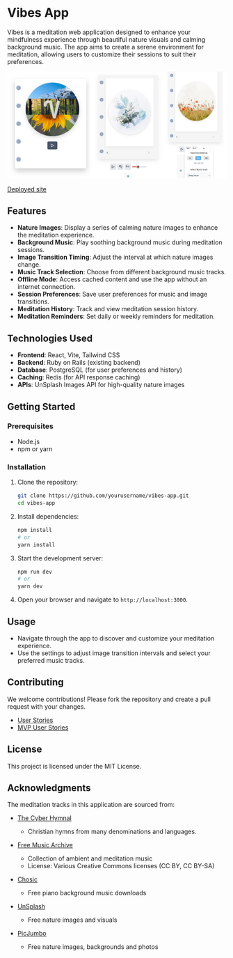 # Vibes App

Vibes is a meditation web application designed to enhance your mindfulness experience through beautiful nature visuals and calming background music. The app aims to create a serene environment for meditation, allowing users to customize their sessions to suit their preferences.

![Screenshot Vibes App](./src/assets/images/vibes-app-screenshot.png)

[Deployed site](https://vibes-sounds-app.netlify.app/)

## Features

- **Nature Images**: Display a series of calming nature images to enhance the meditation experience.
- **Background Music**: Play soothing background music during meditation sessions.
- **Image Transition Timing**: Adjust the interval at which nature images change.
- **Music Track Selection**: Choose from different background music tracks.
- **Offline Mode**: Access cached content and use the app without an internet connection.
- **Session Preferences**: Save user preferences for music and image transitions.
- **Meditation History**: Track and view meditation session history.
- **Meditation Reminders**: Set daily or weekly reminders for meditation.

## Technologies Used

- **Frontend**: React, Vite, Tailwind CSS
- **Backend**: Ruby on Rails (existing backend)
- **Database**: PostgreSQL (for user preferences and history)
- **Caching**: Redis (for API response caching)
- **APIs**: UnSplash Images API for high-quality nature images

## Getting Started

### Prerequisites

- Node.js
- npm or yarn

### Installation

1. Clone the repository:

   ```bash
   git clone https://github.com/yourusername/vibes-app.git
   cd vibes-app
   ```

2. Install dependencies:

   ```bash
   npm install
   # or
   yarn install
   ```

3. Start the development server:

   ```bash
   npm run dev
   # or
   yarn dev
   ```

4. Open your browser and navigate to `http://localhost:3000`.

## Usage

- Navigate through the app to discover and customize your meditation experience.
- Use the settings to adjust image transition intervals and select your preferred music tracks.

## Contributing

We welcome contributions! Please fork the repository and create a pull request with your changes.

- [User Stories](https://www.notion.so/User-Stories-Vibes-React-App-1abe6a4d98f280e3ac7cdf0bc4aafd65?pvs=4)
- [MVP User Stories](https://www.notion.so/MVP-User-Stories-Vibes-React-App-1abe6a4d98f2809ea876d98865c9c95f)


## License

This project is licensed under the MIT License.

## Acknowledgments

The meditation tracks in this application are sourced from:

- [The Cyber Hymnal](https://hymnary.org/hymnal/CYBER)
  - Christian hymns from many denominations and languages.
- [Free Music Archive](https://freemusicarchive.org/)
  - Collection of ambient and meditation music
  - License: Various Creative Commons licenses (CC BY, CC BY-SA)

- [Chosic](https://www.chosic.com/free-music/piano/)
  - Free piano background music downloads
- [UnSplash](https://unsplash.com/)
  - Free nature images and visuals
- [PicJumbo](https://picjumbo.com/)
  - Free nature images, backgrounds and photos